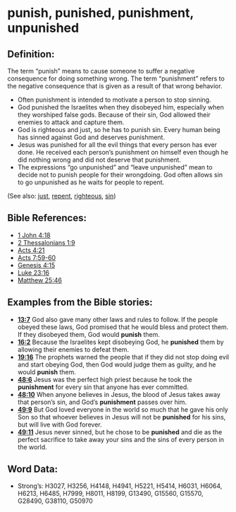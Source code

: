 # punish, punished, punishment, unpunished

## Definition:

The term “punish” means to cause someone to suffer a negative consequence for doing something wrong. The term “punishment” refers to the negative consequence that is given as a result of that wrong behavior.

* Often punishment is intended to motivate a person to stop sinning.
* God punished the Israelites when they disobeyed him, especially when they worshiped false gods. Because of their sin, God allowed their enemies to attack and capture them.
* God is righteous and just, so he has to punish sin. Every human being has sinned against God and deserves punishment.
* Jesus was punished for all the evil things that every person has ever done. He received each person’s punishment on himself even though he did nothing wrong and did not deserve that punishment.
* The expressions “go unpunished” and “leave unpunished” mean to decide not to punish people for their wrongdoing. God often allows sin to go unpunished as he waits for people to repent.

(See also: [just](../kt/justice.md), [repent](../kt/repent.md), [righteous](../kt/righteous.md), [sin](../kt/sin.md))

## Bible References:

* [1 John 4:18](rc://en/tn/help/1jn/04/18)
* [2 Thessalonians 1:9](rc://en/tn/help/2th/01/09)
* [Acts 4:21](rc://en/tn/help/act/04/21)
* [Acts 7:59-60](rc://en/tn/help/act/07/59)
* [Genesis 4:15](rc://en/tn/help/gen/04/15)
* [Luke 23:16](rc://en/tn/help/luk/23/16)
* [Matthew 25:46](rc://en/tn/help/mat/25/46)

## Examples from the Bible stories:

* __[13:7](rc://en/tn/help/obs/13/07)__ God also gave many other laws and rules to follow. If the people obeyed these laws, God promised that he would bless and protect them. If they disobeyed them, God would __punish__ them.
* __[16:2](rc://en/tn/help/obs/16/02)__ Because the Israelites kept disobeying God, he __punished__ them by allowing their enemies to defeat them.
* __[19:16](rc://en/tn/help/obs/19/16)__ The prophets warned the people that if they did not stop doing evil and start obeying God, then God would judge them as guilty, and he would __punish__ them.
* __[48:6](rc://en/tn/help/obs/48/06)__ Jesus was the perfect high priest because he took the __punishment__ for every sin that anyone has ever committed.
* __[48:10](rc://en/tn/help/obs/48/10)__ When anyone believes in Jesus, the blood of Jesus takes away that person’s sin, and God’s __punishment__ passes over him.
* __[49:9](rc://en/tn/help/obs/49/09)__ But God loved everyone in the world so much that he gave his only Son so that whoever believes in Jesus will not be __punished__ for his sins, but will live with God forever.
* __[49:11](rc://en/tn/help/obs/49/11)__ Jesus never sinned, but he chose to be __punished__ and die as the perfect sacrifice to take away your sins and the sins of every person in the world.

## Word Data:

* Strong’s: H3027, H3256, H4148, H4941, H5221, H5414, H6031, H6064, H6213, H6485, H7999, H8011, H8199, G13490, G15560, G15570, G28490, G38110, G50970
